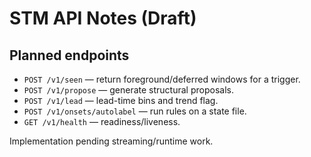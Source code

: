 # STM API Notes (Draft)

## Planned endpoints

- `POST /v1/seen` — return foreground/deferred windows for a trigger.
- `POST /v1/propose` — generate structural proposals.
- `POST /v1/lead` — lead-time bins and trend flag.
- `POST /v1/onsets/autolabel` — run rules on a state file.
- `GET /v1/health` — readiness/liveness.

Implementation pending streaming/runtime work.

